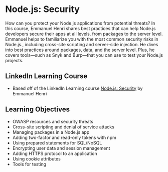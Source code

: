 # Node.js: Security

How can you protect your Node.js applications from potential threats? In this course, Emmanuel Henri shares best practices that can help Node.js developers secure their apps at all levels, from packages to the server level. Emmanuel helps to familiarize you with the most common security risks in Node.js., including cross-site scripting and server-side injection. He dives into best practices around packages, data, and the server level. Plus, he covers tools—such as Snyk and Burp—that you can use to test your Node.js projects.

## LinkedIn Learning Course

- Based off of the LinkedIn Learning course [Node.js: Security](https://www.linkedin.com/learning/node-js-security/) by Emmanuel Henri

## Learning Objectives

- OWASP resources and security threats
- Cross-site scripting and denial of service attacks
- Managing packages in a Node.js app
- Adding two-factor and read-only tokens with npm
- Using prepared statements for SQL/NoSQL
- Encrypting user data and session management
- Adding HTTPS protocol to an application
- Using cookie attributes
- Tools for testing
